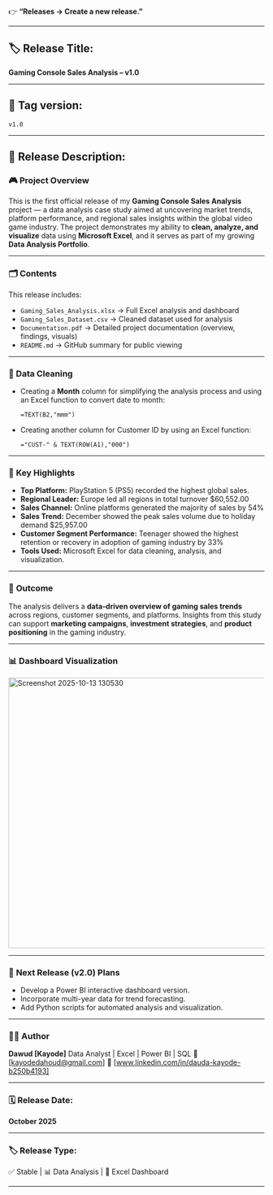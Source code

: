 👉 **“Releases → Create a new release.”**

---

## 🏷️ **Release Title:**

**Gaming Console Sales Analysis – v1.0**

---

## 🧾 **Tag version:**

`v1.0`

---

## 🧩 **Release Description:**

### 🎮 **Project Overview**

This is the first official release of my **Gaming Console Sales Analysis** project — a data analysis case study aimed at uncovering market trends, platform performance, and regional sales insights within the global video game industry.
The project demonstrates my ability to **clean, analyze, and visualize** data using **Microsoft Excel**, and it serves as part of my growing **Data Analysis Portfolio**.

---

### 🗂️ **Contents**

This release includes:

* `Gaming_Sales_Analysis.xlsx` → Full Excel analysis and dashboard
* `Gaming_Sales_Dataset.csv` → Cleaned dataset used for analysis
* `Documentation.pdf` → Detailed project documentation (overview, findings, visuals)
* `README.md` → GitHub summary for public viewing

---

### 🧹 Data Cleaning
- Creating a **Month** column for simplifying the analysis process and using an Excel function to convert date to month:  
  ```excel
  =TEXT(B2,"mmm")
- Creating another column for Customer ID by using an Excel function:
  ```excel
  ="CUST-" & TEXT(ROW(A1),"000")

---


### 🧠 **Key Highlights**

* **Top Platform:** PlayStation 5 (PS5) recorded the highest global sales.
* **Regional Leader:** Europe led all regions in total turnover $60,552.00
* **Sales Channel:** Online platforms generated the majority of sales by 54%
* **Sales Trend:** December showed the peak sales volume due to holiday demand $25,957.00
* **Customer Segment Performance:** Teenager showed the highest retention or recovery in adoption of gaming industry by 33%
* **Tools Used:** Microsoft Excel for data cleaning, analysis, and visualization.

---

### 🏁 **Outcome**

The analysis delivers a **data-driven overview of gaming sales trends** across regions, customer segments, and platforms.
Insights from this study can support **marketing campaigns**, **investment strategies**, and **product positioning** in the gaming industry.

---
### 📊 **Dashboard Visualization**


<img width="904" height="532" alt="Screenshot 2025-10-13 130530" src="https://github.com/user-attachments/assets/0c43b981-f022-41f8-ae90-44b073ddc27c" />

---

### 🚀 **Next Release (v2.0) Plans**

* Develop a Power BI interactive dashboard version.
* Incorporate multi-year data for trend forecasting.
* Add Python scripts for automated analysis and visualization.

---

### 👨‍💻 **Author**

**Dawud [Kayode]**
Data Analyst | Excel | Power BI | SQL
📧 [kayodedahoud@gmail.com]
🔗 [www.linkedin.com/in/dauda-kayode-b250b4193]


---

### 🗓️ **Release Date:**

**October 2025**

---

### 🏷️ **Release Type:**

✅ Stable | 📊 Data Analysis | 📁 Excel Dashboard

---

